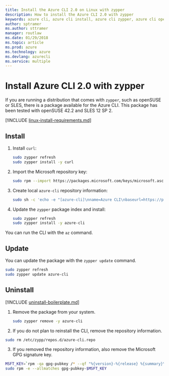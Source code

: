 ```yaml
---
title: Install the Azure CLI 2.0 on Linux with zypper
description: How to install the Azure CLI 2.0 with zypper
keywords: azure cli, azure cli install, azure cli zypper, azure cli opensuse, azure cli sle
author: sptramer
ms.author: sttramer
manager: routlaw
ms.date: 01/29/2018
ms.topic: article
ms.prod: azure
ms.technology: azure
ms.devlang: azurecli
ms.service: multiple
---
```


# Install Azure CLI 2.0 with zypper

If you are running a distribution that comes with `zypper`, such as openSUSE or SLES, there is a package available
for the Azure CLI. This package has been tested with openSUSE 42.2 and SLES 12 SP 2.

[!INCLUDE [linux-install-requirements.md](includes/linux-install-requirements.md)]

## Install

1. Install `curl`:

   ```bash
   sudo zypper refresh
   sudo zypper install -y curl
   ```

2. Import the Microsoft repository key:

   ```bash
   sudo rpm --import https://packages.microsoft.com/keys/microsoft.asc
   ```

3. Create local `azure-cli` repository information:

   ```bash
   sudo sh -c 'echo -e "[azure-cli]\nname=Azure CLI\nbaseurl=https://packages.microsoft.com/yumrepos/azure-cli\nenabled=1\ntype=rpm-md\ngpgcheck=1\ngpgkey=https://packages.microsoft.com/keys/microsoft.asc" > /etc/zypp/repos.d/azure-cli.repo'
   ```

4. Update the `zypper` package index and install:

   ```bash
   sudo zypper refresh
   sudo zypper install -y azure-cli
   ```

You can run the CLI with the `az` command.

## Update

You can update the package with the `zypper update` command.

```bash
sudo zypper refresh
sudo zypper update azure-cli
```

## Uninstall

[!INCLUDE [uninstall-boilerplate.md](includes/uninstall-boilerplate.md)]

1. Remove the package from your system.

    ```bash
    sudo zypper remove -y azure-cli
    ```

2. If you do not plan to reinstall the CLI, remove the repository information.

  ```bash
  sudo rm /etc/zypp/repos.d/azure-cli.repo
  ```

3. If you removed the repository information, also remove the Microsoft GPG signature key.

  ```bash
  MSFT_KEY=`rpm -qa gpg-pubkey /* --qf "%{version}-%{release} %{summary}\n" | grep Microsoft | awk '{print $1}'`
  sudo rpm -e --allmatches gpg-pubkey-$MSFT_KEY
  ```

